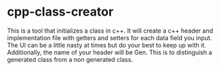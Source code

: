 # cpp-class-creator
This is a tool that initializes a class in c++. It will create a c++ header and implementation file with getters and setters for each data field you input.
The UI can be a little nasty at times but do your best to keep up with it. Additionally, the name of your header will be <class name>Gen. This is to distinguish a generated class from a non generated class. 
